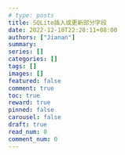 ```yaml
---
# type: posts 
title: SQLite插入或更新部分字段
date: 2022-12-18T22:28:11+08:00
authors: ["Jianan"]
summary: 
series: []
categories: []
tags: []
images: []
featured: false
comment: true
toc: true
reward: true
pinned: false
carousel: false
draft: true
read_num: 0
comment_num: 0 
---
```



